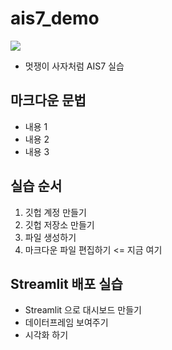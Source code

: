 # ais7_demo

<img src="https://www.notion.so/image/https%3A%2F%2Fs3-us-west-2.amazonaws.com%2Fsecure.notion-static.com%2F8282f7dd-4504-47be-9184-76c08e8f079a%2Fross-parmly-rf6ywHVkrlY-unsplash.jpg?table=block&id=528b5cb6-fd9a-4eea-bbb5-3c7349e95bd8&spaceId=4f7f6682-be6f-4828-a7f4-90f8fcbaf16d&width=2000&userId=320d7842-4e4f-42c0-a77f-68d1aeb47a72&cache=v2">

* 멋쟁이 사자처럼 AIS7 실습

## 마크다운 문법
* 내용 1
* 내용 2
* 내용 3

## 실습 순서
1. 깃헙 계정 만들기
2. 깃헙 저장소 만들기
3. 파일 생성하기
4. 마크다운 파일 편집하기 <= 지금 여기

## Streamlit 배포 실습
* Streamlit 으로 대시보드 만들기
* 데이터프레임 보여주기
* 시각화 하기
